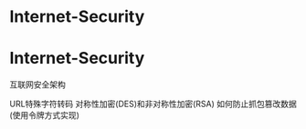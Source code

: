 # Internet-Security
# Internet-Security
互联网安全架构

URL特殊字符转码
对称性加密(DES)和非对称性加密(RSA)
如何防止抓包篡改数据(使用令牌方式实现)
